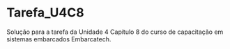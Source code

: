 # Tarefa_U4C8
Solução para a tarefa da Unidade 4 Capítulo 8 do curso de capacitação em sistemas embarcados Embarcatech.
